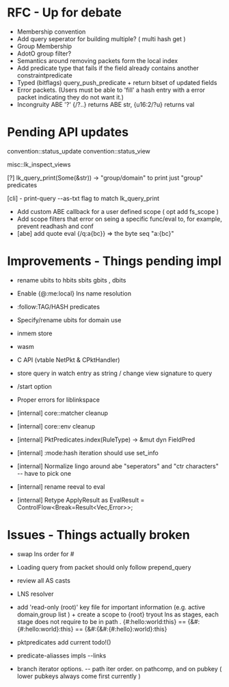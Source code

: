 # RFC - Up for debate
- Membership convention
- Add query seperator for building multiple? ( multi hash get )
- Group Membership
- AdotO group filter?
- Semantics around removing packets form the local index
- Add predicate type that fails if the field already contains another constraintpredicate
- Typed (bitflags) query_push_predicate + return bitset of updated fields
- Error packets. (Users must be able to 'fill' a hash entry with a error packet indicating they do not want it.)
- Incongruity ABE '?' {/?..} returns ABE str, {u16:2/?u} returns val

# Pending API updates
convention::status_update
convention::status_view

misc::lk_inspect_views

[?] lk_query_print(Some(&str)) -> "group/domain" to print just "group" predicates

[cli] - print-query --as-txt flag  to match lk_query_print

- Add custom ABE callback for a user defined scope ( opt add fs_scope )
- Add scope filters that error on seing a specific func/eval to, for example, prevent readhash and conf
- [abe] add quote eval {/q:a{bc}} => the byte seq "a:{bc}"

# Improvements - Things pending impl
- rename ubits to hbits sbits gbits , dbits
- Enable {@:me:local} lns name resolution

- :follow:TAG/HASH predicates
- Specify/rename ubits for domain use
- inmem store
- wasm
- C API  (vtable NetPkt & CPktHandler)
- store query in watch entry as string / change view signature to query
- /start option
- Proper errors for liblinkspace

- [internal] core::matcher cleanup
- [internal] core::env cleanup
- [internal] PktPredicates.index(RuleType) -> &mut dyn FieldPred
- [internal] :mode:hash iteration should use set_info
- [internal] Normalize lingo around abe "seperators" and "ctr characters" -- have to pick one
- [internal] rename reeval to eval
- [internal] Retype ApplyResult as EvalResult = ControlFlow<Break=Result<Vec<u8>,Error>>; 


# Issues - Things actually broken
- swap lns order for #

- Loading query from packet should only follow prepend_query
- review all AS casts
- LNS resolver
- add 'read-only (root)' key file for important information (e.g. active domain,group list ) + create a scope to {root}
tryout lns as stages, each stage does not require to be in path . 
{#:hello:world:this} == {&#:{#:hello:world}:this} == {&#:{&#:{#:hello}:world}:this}

- pktpredicates add current todo!()
- predicate-aliasses impls
 --links

- branch iterator options.
-- path iter order. on pathcomp, and on pubkey ( lower pubkeys always come first currently )
